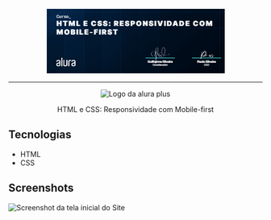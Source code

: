<p align="center"> <img src="img/Certificado.png" alt="Certificado do curso HTML e CSS"> </p>

<hr>

<p align="center"> <img src="https://github.com/MonicaHillman/aluraplus/blob/aula04/img/Logo.png?raw=true" alt="Logo da alura plus"> </p>
<p align="center">HTML e CSS: Responsividade com Mobile-first</p>

## Tecnologias
* HTML
* CSS


## Screenshots
![Screenshot da tela inicial do Site](img/Screeshots.png)